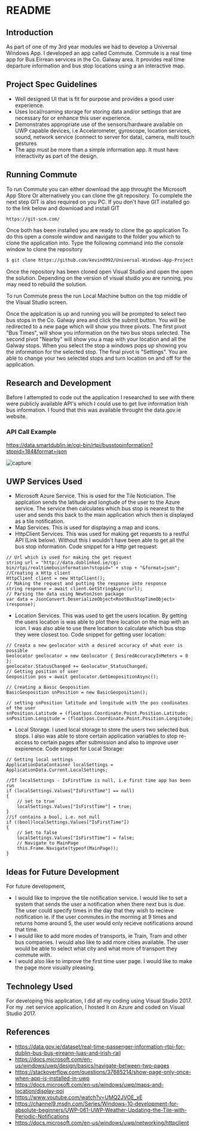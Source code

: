 # README

## Introduction
As part of one of my 3rd year modules we had to develop a Universal Windows App. I developed an app called Commute.
Commute is a real time app for Bus Eirrean services in the Co. Galway area. It provides real time departure information and
bus stop locations using a an interactive map.

## Project Spec Guidelines

- Well designed UI that is fit for purpose and provides a good user experience.
- Uses local/roaming storage for storing data and/or settings that are necessary for or enhance this user experience.
- Demonstrates appropriate use of the sensors/hardware available on UWP capable devices, i.e Accelerometer, gyroscope, location services,
sound, network service (connect to server for data), camera, multi touch gestures
- The app must be more than a simple information app.  It must have interactivity as part of the design.

## Running Commute

To run Commute you can either download the app throught the Microsoft App Store
Or alternatively you can clone the git repository. To complete the next step GIT is also required on you PC. If you don't have GIT installed go to the link below and download and install GIT

    https://git-scm.com/

Once both has been installed you are ready to clone the go application
To do this open a console window and navigate to the folder you which to clone the application into.
Type the following command into the console window to clone the repository
```sh
$ git clone https://github.com/kevind992/Universal-Windows-App-Project.git
```  
Once the repository has been cloned open Visual Studio and open the open the solution. Depending on the version of visual studio you are running, you may need to rebuild the solution. 

To run Commute press the run Local Machine button on the top middle of the Visual Studio screen. 

Once the applcation is up and running you will be prompted to select two bus stops in the Co. Galway area and click the submit button.
You will be redirected to a new page which will show you three pivots. The first pivot "Bus Times", will show you information on the two bus stops selected. The second pivot "Nearby" will show you a map with your location and all the Galway stops. When you select the stop a windows pops up showing you the information for the selected stop. The final pivot is "Settings". You are able to change your two selected stops and turn location on and off for the application.
## Research and Development
Before I attempted to code out the application I researched to see with there were publicly available API's which I could use to get live information Irish bus information. I found that this was available throught the data.gov.ie website. 
### API Call Example
https://data.smartdublin.ie/cgi-bin/rtpi/busstopinformation?stopid=184&format=json

![capture](https://user-images.githubusercontent.com/31921534/38560180-f3b2a688-3ccc-11e8-9ee2-eed43c1c1d72.PNG)

## UWP Services Used
- Microsoft Azure Service. This is used for the Tile Noticiation. The applcation sends the latitude and longtude of the user to the Azure service. The service then calculates which bus stop is nearest to the user and sends this back to the main application which then is displayed as a tile notification.
- Map Services. This is used for displaying a map and icons. 
- HttpClient Services. This was used for making get requests to a restful API (Link below). Without this I wouldn't have been able to get all the bus stop information. 
Code snippet for a Http get request:
```
// Url which is used for making the get request
string url = "http://data.dublinked.ie/cgi-bin/rtpi/realtimebusinformation?stopid=" + stop + "&format=json";
//Creating a Http client
HttpClient client = new HttpClient();
// Making the request and putting the response into responce
string response = await client.GetStringAsync(url);
// Parsing the data using NewtonJson package
var data = JsonConvert.DeserializeObject<RootBusStopTimeObject>(response);
```
- Location Services. This was used to get the users location. By getting the users location is was able to plot there location on the map with an icon. I was also able to use there location to calculate which bus stop they were closest too.
Code snippet for getting user location:
```
// Creata a new geolocator with a desired accuracy of what ever is possible
Geolocator geolocator = new Geolocator { DesiredAccuracyInMeters = 0 };
geolocator.StatusChanged += Geolocator_StatusChanged;
// Getting position of user
Geoposition pos = await geolocator.GetGeopositionAsync();

// Creating a Basic Geoposition
BasicGeoposition snPosition = new BasicGeoposition();

// setting snPosition latitude and longitude with the pos coodinates of the user
snPosition.Latitude = (float)pos.Coordinate.Point.Position.Latitude;
snPosition.Longitude = (float)pos.Coordinate.Point.Position.Longitude;
```
- Local Storage. I used local storage to store the users two selected bus stops. I also was able to store certain application variables to stop re-access to certain pages after submission and also to improve user expierence.
Code snippet for Local Storage:
```
// Getting local settings
ApplicationDataContainer localSettings = ApplicationData.Current.LocalSettings;

//If localSettings - IsFirstTime is null, i.e first time app has been run
if (localSettings.Values["IsFirstTime"] == null)
{
    // set to true
    localSettings.Values["IsFirstTime"] = true;
}
//if contains a bool, i.e. not null
if ((bool)localSettings.Values["IsFirstTime"])
{
    // Set to false
    localSettings.Values["IsFirstTime"] = false;
    // Navigate to MainPage
    this.Frame.Navigate(typeof(MainPage));
}
```
## Ideas for Future Development
For future development,
- I would like to improve the tile notification service. I would like to set a system that sends the user a notification when there next bus is due. The user could specify times in the day that they wish to recieve notification ie. if the user commutes in the morning at 9 times and returns home around 5, the user would only recieve notifications around that time.
- I would like to add more modes of transports, ie Train, Tram and other bus companies. I would also like to add more cities available. The user would be able to select what city and what more of transport they commute with.
- I would also like to improve the first time user page. I would like to make the page more visually pleasing.
## Technolegy Used
For developing this application, I did all my coding using Visual Studio 2017.
For my .net service application, I hosted it on Azure and coded on Visual Studio 2017.
## References
- https://data.gov.ie/dataset/real-time-passenger-information-rtpi-for-dublin-bus-bus-eireann-luas-and-irish-rail
- https://docs.microsoft.com/en-us/windows/uwp/design/basics/navigate-between-two-pages
- https://stackoverflow.com/questions/37685214/show-page-only-once-when-app-is-installed-in-uwp
- https://docs.microsoft.com/en-us/windows/uwp/maps-and-location/display-poi
- https://www.youtube.com/watch?v=UMQ2JVOE_xE
- https://channel9.msdn.com/Series/Windows-10-development-for-absolute-beginners/UWP-061-UWP-Weather-Updating-the-Tile-with-Periodic-Notifications
- https://docs.microsoft.com/en-us/windows/uwp/networking/httpclient
